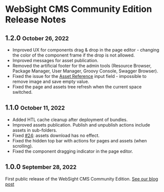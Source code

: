 # WebSight CMS Community Edition Release Notes

## 1.2.0 <small>October 26, 2022</small>

- Improved UX for components drag & drop in the page editor - changing the color of the component frame if the drop is not allowed.
- Improved messages for asset publication.
- Removed the artificial footer for the admin tools (Resource Browser, Package Manager, User Manager, Groovy Console, Swagger Browser).
- Fixed the issue for the [Asset Reference](../../developers/development/dialogs/assetreference/) input field - impossible to remove image and save empty value.
- Fixed the page and assets tree refresh when the current space switched.


## 1.1.0 <small>October 11, 2022</small>

- Added HTL cache cleanup after deployment of bundles.
- Improved assets publication. Publish and unpublish actions include assets in sub-folders. 
- Fixed [#24](https://github.com/websight-io/starter/issues/24): assets download has no effect.
- Fixed the hidden top bar with actions for pages and assets (when scrolling).
- Fixed the component dragging indicator in the page editor.

## 1.0.0 <small>September 28, 2022</small>

First public release of the WebSight CMS Community Edition.
[See our blog post](../../../blog/2022/websight-cms-ce-1-0-0/)